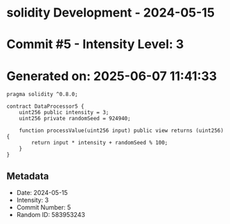 ﻿# solidity Development - 2024-05-15
# Commit #5 - Intensity Level: 3
# Generated on: 2025-06-07 11:41:33
```solidity
pragma solidity ^0.8.0;

contract DataProcessor5 {
    uint256 public intensity = 3;
    uint256 private randomSeed = 924940;

    function processValue(uint256 input) public view returns (uint256) {
        return input * intensity + randomSeed % 100;
    }
}
```
## Metadata
- Date: 2024-05-15
- Intensity: 3
- Commit Number: 5
- Random ID: 583953243
